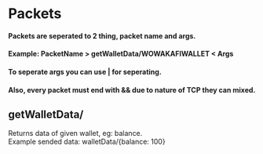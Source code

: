 # Packets

#### Packets are seperated to 2 thing, packet name and args. </br>
#### Example: PacketName > getWalletData/WOWAKAFIWALLET < Args</br>
#### To seperate args you can use | for seperating. </br>
#### Also, every packet must end with && due to nature of TCP they can mixed.

## getWalletData/<WalletAddress>

Returns data of given wallet, eg: balance. </br>
Example sended data: walletData/{balance: 100}